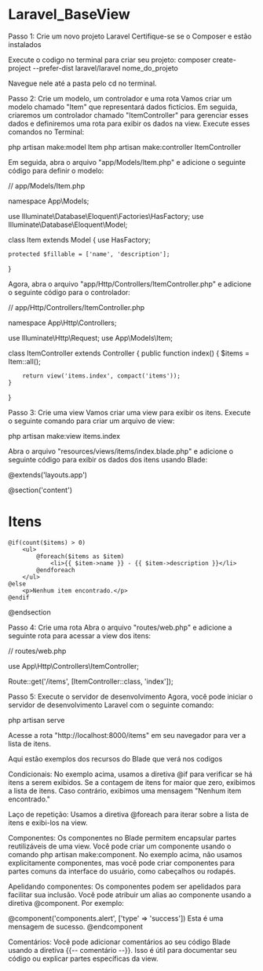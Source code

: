 # Laravel_BaseView

Passo 1: Crie um novo projeto Laravel
Certifique-se se o Composer e estão instalados

Execute o codigo no terminal para criar seu projeto: composer create-project --prefer-dist laravel/laravel nome_do_projeto

Navegue nele até a pasta pelo cd no terminal.

Passo 2: Crie um modelo, um controlador e uma rota
Vamos criar um modelo chamado "Item" que representará dados fictícios. 
Em seguida, criaremos um controlador chamado "ItemController" para gerenciar esses dados e definiremos uma rota para exibir os dados na view.
Execute esses comandos no Terminal:

php artisan make:model Item
php artisan make:controller ItemController

Em seguida, abra o arquivo "app/Models/Item.php" e adicione o seguinte código para definir o modelo:

// app/Models/Item.php

namespace App\Models;

use Illuminate\Database\Eloquent\Factories\HasFactory;
use Illuminate\Database\Eloquent\Model;

class Item extends Model
{
    use HasFactory;

    protected $fillable = ['name', 'description'];
}


Agora, abra o arquivo "app/Http/Controllers/ItemController.php" e adicione o seguinte código para o controlador:


// app/Http/Controllers/ItemController.php

namespace App\Http\Controllers;

use Illuminate\Http\Request;
use App\Models\Item;

class ItemController extends Controller
{
    public function index()
    {
        $items = Item::all();

        return view('items.index', compact('items'));
    }
}


Passo 3: Crie uma view
Vamos criar uma view para exibir os itens. Execute o seguinte comando para criar um arquivo de view:

php artisan make:view items.index

Abra o arquivo "resources/views/items/index.blade.php" e adicione o seguinte código para exibir os dados dos itens usando Blade:


<!-- resources/views/items/index.blade.php -->

@extends('layouts.app')

@section('content')
    <h1>Itens</h1>

    @if(count($items) > 0)
        <ul>
            @foreach($items as $item)
                <li>{{ $item->name }} - {{ $item->description }}</li>
            @endforeach
        </ul>
    @else
        <p>Nenhum item encontrado.</p>
    @endif
@endsection


Passo 4: Crie uma rota
Abra o arquivo "routes/web.php" e adicione a seguinte rota para acessar a view dos itens:


// routes/web.php

use App\Http\Controllers\ItemController;

Route::get('/items', [ItemController::class, 'index']);


Passo 5: Execute o servidor de desenvolvimento
Agora, você pode iniciar o servidor de desenvolvimento Laravel com o seguinte comando:

php artisan serve

Acesse a rota "http://localhost:8000/items" em seu navegador para ver a lista de itens.

Aqui estão exemplos dos recursos do Blade que verá nos codigos

Condicionais: No exemplo acima, usamos a diretiva @if para verificar se há itens a serem exibidos. Se a contagem de itens for maior que zero, exibimos a lista de itens. Caso contrário, exibimos uma mensagem "Nenhum item encontrado."

Laço de repetição: Usamos a diretiva @foreach para iterar sobre a lista de itens e exibi-los na view.

Componentes: Os componentes no Blade permitem encapsular partes reutilizáveis de uma view. Você pode criar um componente usando o comando php artisan make:component. No exemplo acima, não usamos explicitamente componentes, mas você pode criar componentes para partes comuns da interface do usuário, como cabeçalhos ou rodapés.

Apelidando componentes: Os componentes podem ser apelidados para facilitar sua inclusão. Você pode atribuir um alias ao componente usando a diretiva @component. Por exemplo:


@component('components.alert', ['type' => 'success'])
    Esta é uma mensagem de sucesso.
@endcomponent


Comentários: Você pode adicionar comentários ao seu código Blade usando a diretiva {{-- comentário --}}. Isso é útil para documentar seu código ou explicar partes específicas da view.
